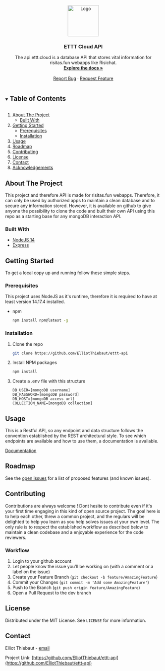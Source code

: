 <!-- PROJECT LOGO -->
<br />
<p align="center">
  <a href="https://github.com/ElliotThiebaut/ettt-api">
    <img src="https://i.imgur.com/znMLazJ_d.webp?maxwidth=760&fidelity=grand" alt="Logo" width="100" height="100">
  </a>

<h3 align="center">ETTT Cloud API</h3>

  <p align="center">
    The api.ettt.cloud is a database API that stores vital information for risitas.fun webapps like Risichat.
    <br />
    <a href="https://ettt-cloud.stoplight.io/docs/ettt-cloud-api"><strong>Explore the docs »</strong></a>
    <br />
    <br />
    <a href="https://github.com/ElliotThiebaut/ettt-api/issues">Report Bug</a>
    ·
    <a href="https://github.com/ElliotThiebaut/ettt-api/issues">Request Feature</a>
  </p>



<!-- TABLE OF CONTENTS -->
<details open="open">
  <summary><h2 style="display: inline-block">Table of Contents</h2></summary>
  <ol>
    <li>
      <a href="#about-the-project">About The Project</a>
      <ul>
        <li><a href="#built-with">Built With</a></li>
      </ul>
    </li>
    <li>
      <a href="#getting-started">Getting Started</a>
      <ul>
        <li><a href="#prerequisites">Prerequisites</a></li>
        <li><a href="#installation">Installation</a></li>
      </ul>
    </li>
    <li><a href="#usage">Usage</a></li>
    <li><a href="#roadmap">Roadmap</a></li>
    <li><a href="#contributing">Contributing</a></li>
    <li><a href="#license">License</a></li>
    <li><a href="#contact">Contact</a></li>
    <li><a href="#acknowledgements">Acknowledgements</a></li>
  </ol>
</details>



<!-- ABOUT THE PROJECT -->
## About The Project


This project and therefore API is made for risitas.fun webapps. Therefore, it can only be used by authorized apps to maintain a clean database and to secure any information stored. However, it is available on github to give anyone the possibility to clone the code and built their own API using this repo as a starting base for any mongoDB interaction API.


### Built With

* [NodeJS 14](https://nodejs.org/en/)
* [Express](https://expressjs.com/)



<!-- GETTING STARTED -->
## Getting Started

To get a local copy up and running follow these simple steps.

### Prerequisites

This project uses NodeJS as it's runtime, therefore it is required to have at least version 14.17.4 installed.
* npm
  ```sh
  npm install npm@latest -g
  ```

### Installation

1. Clone the repo
   ```sh
   git clone https://github.com/ElliotThiebaut/ettt-api
   ```
2. Install NPM packages
   ```sh
   npm install
   ```

3. Create a .env file with this structure
   ```dotenv
   DB_USER=[mongoDB username]
   DB_PASSWORD=[mongoDB password]
   DB_HOST=[mongoDB access url]
   COLLECTION_NAME=[mongoDB collection]
   ```



<!-- USAGE EXAMPLES -->
## Usage

This is a Restful API, so any endpoint and data structure follows the convention established by the REST architectural style. To see which endpoints are available and how to use them, a documentation is available.

[Documentation](https://ettt-cloud.stoplight.io/docs/ettt-cloud-api)



<!-- ROADMAP -->
## Roadmap

See the [open issues](https://github.com/ElliotThiebaut/ettt-api/issues) for a list of proposed features (and known issues).



<!-- CONTRIBUTING -->
## Contributing

Contributions are always welcome ! Dont hesite to contribute even if it's your first time engaging in this kind of open source project. The goal here is to help each other, threw a common project, and the regulars will be delighted to help you learn as you help solves issues at your own level. The only rule is to respect the established workflow as described below to maintain a clean codebase and a enjoyable experience for the code reviewers. 

### Workflow
1. Login to your github account
2. Let people know the issue you'll be working on (with a comment or a label on the issue)
3. Create your Feature Branch (`git checkout -b feature/AmazingFeature`)
4. Commit your Changes (`git commit -m 'Add some AmazingFeature'`)
5. Push to the Branch (`git push origin feature/AmazingFeature`)
6. Open a Pull Request to the dev branch



<!-- LICENSE -->
## License

Distributed under the MIT License. See `LICENSE` for more information.



<!-- CONTACT -->
## Contact

Elliot Thiebaut - [email](mailto:hello@elliotthiebaut.com)

Project Link: [https://github.com/ElliotThiebaut/ettt-api](https://github.com/ElliotThiebaut/ettt-api)
